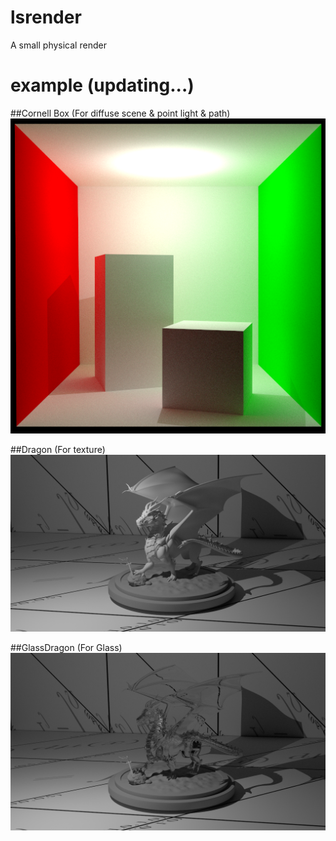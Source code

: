 # lsrender
A small physical render

# example (updating...)

##Cornell Box (For diffuse scene & point light & path)
![cornel](https://github.com/Throbbing/lsrender/blob/master/results/cbox.png)

##Dragon (For texture)
![dragonDiffuse](https://github.com/Throbbing/lsrender/blob/master/results/dragonTexture.png)

##GlassDragon (For Glass)
![dragonDiffuse](https://github.com/Throbbing/lsrender/blob/master/results/dragonGlass.png)
